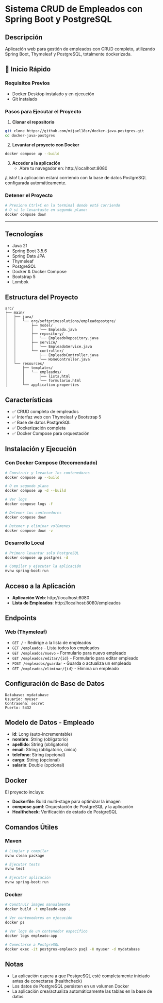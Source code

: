 # Sistema CRUD de Empleados con Spring Boot y PostgreSQL

## Descripción
Aplicación web para gestión de empleados con CRUD completo, utilizando Spring Boot, Thymeleaf y PostgreSQL, totalmente dockerizada.

## 🚀 Inicio Rápido

### Requisitos Previos
- Docker Desktop instalado y en ejecución
- Git instalado

### Pasos para Ejecutar el Proyecto

1. **Clonar el repositorio**
```bash
git clone https://github.com/mijael18sr/docker-java-postgres.git
cd docker-java-postgres
```

2. **Levantar el proyecto con Docker**
```bash
docker compose up --build
```

3. **Acceder a la aplicación**
   - Abre tu navegador en: http://localhost:8080

¡Listo! La aplicación estará corriendo con la base de datos PostgreSQL configurada automáticamente.

### Detener el Proyecto
```bash
# Presiona Ctrl+C en la terminal donde está corriendo
# O si lo levantaste en segundo plano:
docker compose down
```

---

## Tecnologías
- Java 21
- Spring Boot 3.5.6
- Spring Data JPA
- Thymeleaf
- PostgreSQL
- Docker & Docker Compose
- Bootstrap 5
- Lombok

## Estructura del Proyecto
```
src/
├── main/
│   ├── java/
│   │   └── org/softprimesolutions/empleadopostgre/
│   │       ├── model/
│   │       │   └── Empleado.java
│   │       ├── repository/
│   │       │   └── EmpleadoRepository.java
│   │       ├── service/
│   │       │   └── EmpleadoService.java
│   │       └── controller/
│   │           ├── EmpleadoController.java
│   │           └── HomeController.java
│   └── resources/
│       ├── templates/
│       │   └── empleados/
│       │       ├── lista.html
│       │       └── formulario.html
│       └── application.properties
```

## Características
- ✅ CRUD completo de empleados
- ✅ Interfaz web con Thymeleaf y Bootstrap 5
- ✅ Base de datos PostgreSQL
- ✅ Dockerización completa
- ✅ Docker Compose para orquestación

## Instalación y Ejecución

### Con Docker Compose (Recomendado)
```bash
# Construir y levantar los contenedores
docker compose up --build

# O en segundo plano
docker compose up -d --build

# Ver logs
docker compose logs -f

# Detener los contenedores
docker compose down

# Detener y eliminar volúmenes
docker compose down -v
```

### Desarrollo Local
```bash
# Primero levantar solo PostgreSQL
docker compose up postgres -d

# Compilar y ejecutar la aplicación
mvnw spring-boot:run
```

## Acceso a la Aplicación
- **Aplicación Web**: http://localhost:8080
- **Lista de Empleados**: http://localhost:8080/empleados

## Endpoints

### Web (Thymeleaf)
- `GET /` - Redirige a la lista de empleados
- `GET /empleados` - Lista todos los empleados
- `GET /empleados/nuevo` - Formulario para nuevo empleado
- `GET /empleados/editar/{id}` - Formulario para editar empleado
- `POST /empleados/guardar` - Guarda o actualiza un empleado
- `GET /empleados/eliminar/{id}` - Elimina un empleado

## Configuración de Base de Datos
```properties
Database: mydatabase
Usuario: myuser
Contraseña: secret
Puerto: 5432
```

## Modelo de Datos - Empleado
- **id**: Long (auto-incrementable)
- **nombre**: String (obligatorio)
- **apellido**: String (obligatorio)
- **email**: String (obligatorio, único)
- **telefono**: String (opcional)
- **cargo**: String (opcional)
- **salario**: Double (opcional)

## Docker
El proyecto incluye:
- **Dockerfile**: Build multi-stage para optimizar la imagen
- **compose.yaml**: Orquestación de PostgreSQL y la aplicación
- **Healthcheck**: Verificación de estado de PostgreSQL

## Comandos Útiles

### Maven
```bash
# Limpiar y compilar
mvnw clean package

# Ejecutar tests
mvnw test

# Ejecutar aplicación
mvnw spring-boot:run
```

### Docker
```bash
# Construir imagen manualmente
docker build -t empleado-app .

# Ver contenedores en ejecución
docker ps

# Ver logs de un contenedor específico
docker logs empleado-app

# Conectarse a PostgreSQL
docker exec -it postgres-empleado psql -U myuser -d mydatabase
```

## Notas
- La aplicación espera a que PostgreSQL esté completamente iniciado antes de conectarse (healthcheck)
- Los datos de PostgreSQL persisten en un volumen Docker
- La aplicación crea/actualiza automáticamente las tablas en la base de datos
